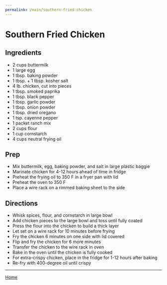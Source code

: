 ```yaml
---
permalink: /main/southern-fried-chicken
---
```

# Southern Fried Chicken

## Ingredients

- 2 cups buttermilk
- 1 large egg
- 1 tbsp. baking powder
- 1 tbsp. + 1 tbsp. kosher salt
- 4 lb. chicken, cut into pieces
- 1 tbsp. smoked paprika
- 1 tbsp. black pepper
- 1 tbsp. garlic powder
- 1 tbsp. onion powder
- 1 tbsp. dried oregano
- 1 tsp. cayenne pepper
- 1 packet ranch mix
- 2 cups flour
- 1 cup cornstarch
- 4 cups neutral frying oil

## Prep

- Mix buttermilk, egg, baking powder, and salt in large plastic baggie
- Marinate chicken for 4-12 hours ahead of time in fridge
- Preheat the frying oil to 350 F in a fryer pan with lid
- Preheat the oven to 350 F
- Place a wire rack on a rimmed baking sheet to the side

## Directions

- Whisk spices, flour, and cornstarch in large bowl
- Add chicken pieces to the large bowl and toss until fully coated
- Press the flour into the chicken to build a thick layer
- Let set on a wire rack for 10 minutes before frying
- Fry the chicken 6 minutes on one side with lid covered
- Flip and fry the chicken for 6 more minutes
- Transfer the chicken to the wire rack in oven
- Bake in the oven until the chicken is fully cooked
- For extra-crispy chicken, place in the fridge for 1-12 hours after baking
- Re-fry with 400-degree oil until crispy

---

[Home](https://thomasjbarrett82.github.io)

